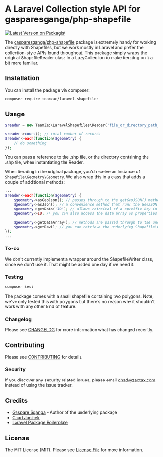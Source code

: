 # A Laravel Collection style API for gasparesganga/php-shapefile

[![Latest Version on Packagist](https://img.shields.io/packagist/v/teamzac/laravel-shapefiles.svg?style=flat-square)](https://packagist.org/packages/teamzac/laravel-shapefiles)

The [gasparesganga/php-shapefile](https://www.github.com/gasparesganga/php-shapefile) package is extremely handy for working directly with Shapefiles, but we work mostly in Laravel and prefer the collection-style APIs found throughout. This package simply wraps the original ShapefileReader class in a LazyCollection to make iterating on it a bit more familiar.

## Installation

You can install the package via composer:

```bash
composer require teamzac/laravel-shapefiles
```

## Usage

``` php
$reader = new TeamZac\LaravelShapefiles\Reader('file_or_directory_path_here');

$reader->count(); // total number of records
$reader->each(function($geometry) {
    // do something
});
```

You can pass a reference to the .shp file, or the directory containing the .shp file, when instantiating the Reader.

When iterating in the original package, you'd receive an instance of ```Shapefile\Geometry\Geometry```. We also wrap this in a class that adds a couple of additional methods:

```php
...
$reader->each(function($geometry) {
    $geometry->asGeoJson(); // passes through to the getGeoJSON() method with the "as" verbiage commonly used in Laravel
    $geometry->asJson(); // a convenience method that runs the GeoJSON through json_decode first
    $geometry->getData('ID'); // allows retreival of a specific key in the data array
    $geometry->ID; // you can also access the data array as properties on the Geometry class

    $geometry->getDataArray(); // methods are passed through to the underlying Shapefile\Geometry\Geometry class
    $geometry->getRaw(); // you can retrieve the underlying Shapefile\Geometry\Geometry class with the getRaw() method
});
...
```

### To-do

We don't currently implement a wrapper around the ShapefileWriter class, since we don't use it. That might be added one day if we need it.

### Testing

``` bash
composer test
```

The package comes with a small shapefile containing two polygons. Note, we've only tested this with polygons but there's no reason why it shouldn't work with any other kind of feature.

### Changelog

Please see [CHANGELOG](CHANGELOG.md) for more information what has changed recently.

## Contributing

Please see [CONTRIBUTING](CONTRIBUTING.md) for details.

### Security

If you discover any security related issues, please email chad@zactax.com instead of using the issue tracker.

## Credits

- [Gaspare Sganga](https://github.com/gasparesganga/php-shapefile) - Author of the underlying package
- [Chad Janicek](https://github.com/team-zac)
- [Laravel Package Boilerplate](https://laravelpackageboilerplate.com)

## License

The MIT License (MIT). Please see [License File](LICENSE.md) for more information.
